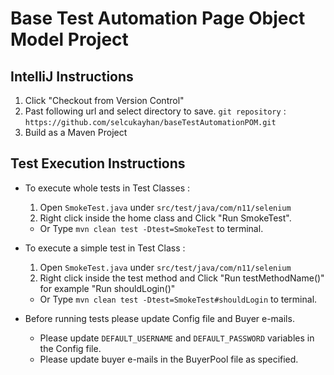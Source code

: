 Base Test Automation Page Object Model Project 
==============================================================


IntelliJ Instructions
--------------------

1. Click "Checkout from Version Control"
2. Past following url and select directory to save.
    ```git repository``` : ```https://github.com/selcukayhan/baseTestAutomationPOM.git```
3. Build as a Maven Project

Test Execution Instructions
--------------------

* To execute whole tests in Test Classes :
    1. Open `SmokeTest.java` under `src/test/java/com/n11/selenium`
    2. Right click inside the home class and Click "Run SmokeTest".
   
    * Or Type `mvn clean test -Dtest=SmokeTest`  to terminal. 
    
* To execute a simple test in Test Class :
    1. Open `SmokeTest.java` under `src/test/java/com/n11/selenium`
    2. Right click inside the test method and Click "Run testMethodName()" for example "Run shouldLogin()"
    
    * Or Type ```mvn clean test -Dtest=SmokeTest#shouldLogin``` to terminal. 

* Before running tests please update Config file and Buyer e-mails.

    * Please update `DEFAULT_USERNAME` and `DEFAULT_PASSWORD` variables in the Config file.
    * Please update buyer e-mails in the BuyerPool file as specified.
